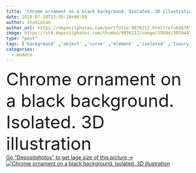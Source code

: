 ```yaml
---
title: 'Chrome ornament on a black background. Isolated. 3D illustration'
date: 2020-07-28T12:55:10+00:00
author: Studiotan
author_url: https://depositphotos.com/portfolio-9876212.html?ref=64678756
image: https://st4.depositphotos.com/thumbs/9876212/image/39504/395044770/api_thumb_450.jpg?forcejpeg=true
type: "post"
tags: ['background' ,'object' ,'curve' ,'element' ,'isolated' ,'luxury' ,'beautiful' ,'decoration' ,'decorative' ,'bright' ,'single' ,'art' ,'decor' ,'elegance' ,'detail' ,'abstract' ,'texture' ,'form' ,'pattern' ,'black' ,'cut' ,'ornate' ,'silhouette' ,'style' ,'antique' ,'border' ,'old' ,'retro' ,'victorian' ,'vintage' ,'ornament' ,'fashion' ,'chrome' ,'classic' ,'modern' ,'elegant' ,'panel' ,'carved' ,'royal' ,'ancient' ,'clip art' ,'deco' ,'gothic' ,'filigree' ,'baroque' ,'rococo' ,'cut out' ,'clipped' ,'3d illustration' ]
categories: 
  - modern
---
```

<div aling="center">
            <font size="60"> Chrome ornament on a black background. Isolated. 3D illustration</font>   
</div>
<div>
    <a href='https://st4.depositphotos.com/thumbs/9876212/image/39504/395044770/api_thumb_450.jpg?forcejpeg=true?ref=64678756' target=_blank > Go "Depositphotos" to get lage size of this picture ->
        <img href='https://st4.depositphotos.com/thumbs/9876212/image/39504/395044770/api_thumb_450.jpg?forcejpeg=true?ref=64678756' src='https://st4.depositphotos.com/9876212/39504/i/950/depositphotos_395044770-stock-photo-chrome-ornament-black-background-isolated.jpg?forcejpeg=true' alt='Chrome ornament on a black background. Isolated. 3D illustration' >
    </a>
</div>

